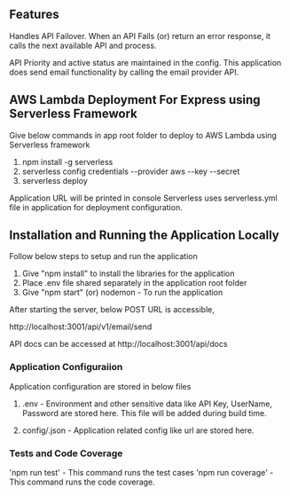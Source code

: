 ## Features

Handles API Failover. When an API Fails (or) return an error response, it calls the next available API and process.

API Priority and active status are maintained in the config. This application does send email functionality by calling the email provider API.

## AWS Lambda Deployment For Express using Serverless Framework

Give below commands in app root folder to deploy to AWS Lambda using Serverless framework

1. npm install -g serverless
2. serverless config credentials --provider aws --key <AccessKey> --secret <SecretKey>
3. serverless deploy

Application URL will be printed in console
Serverless uses serverless.yml file in application for deployment configuration.

## Installation and Running the Application Locally

Follow below steps to setup and run the application

1. Give "npm install" to install the libraries for the application
2. Place .env file shared separately in the application root folder
3. Give "npm start" (or) nodemon - To run the application

After starting the server, below POST URL is accessible,

http://localhost:3001/api/v1/email/send

API docs can be accessed at
http://localhost:3001/api/docs

### Application Configuraiion

Application configuration are stored in below files

1. .env - Environment and other sensitive data like API Key, UserName, Password are stored here.
   This file will be added during build time.

2. config/<Environment>.json - Application related config like url are stored here.

### Tests and Code Coverage

'npm run test' - This command runs the test cases
'npm run coverage' - This command runs the code coverage.
